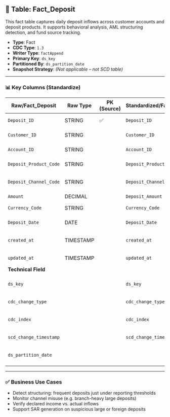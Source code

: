## 📜 Table: Fact_Deposit

This fact table captures daily deposit inflows across customer accounts and deposit products. It supports behavioral analysis, AML structuring detection, and fund source tracking.

- **Type**: Fact  
- **CDC Type**: `1.3`  
- **Writer Type**: `factAppend`  
- **Primary Key**: `ds_key`  
- **Partitioned By**: `ds_partition_date`  
- **Snapshot Strategy**: *(Not applicable – not SCD table)*

---

### 📊 Key Columns (Standardize)

| Raw/Fact_Deposit       | Raw Type  | PK (Source) | Standardized/Fact_Deposit   | Standardized Type | Standardized/Fact_Deposit_Hist | Description                                                   | PK  | Value of Technical Field       | Note                            |
|------------------------|-----------|-------------|------------------------------|-------------------|----------------------------------|---------------------------------------------------------------|-----|-------------------------------|---------------------------------|
| `Deposit_ID`           | STRING    | ✅          | `Deposit_ID`                 | STRING            | `Deposit_ID`                     | Unique identifier for deposit event                           |     |                               | Natural key                    |
| `Customer_ID`          | STRING    |             | `Customer_ID`                | STRING            | `Customer_ID`                    | ID of the depositing customer                                 |     |                               | FK to `Dim_Customer`           |
| `Account_ID`           | STRING    |             | `Account_ID`                 | STRING            | `Account_ID`                     | ID of the receiving account                                   |     |                               | FK to `Dim_Account`            |
| `Deposit_Product_Code` | STRING    |             | `Deposit_Product_Code`       | STRING            | `Deposit_Product_Code`           | Deposit product type code                                     |     |                               | FK to `Dim_Deposit`            |
| `Deposit_Channel_Code` | STRING    |             | `Deposit_Channel_Code`       | STRING            | `Deposit_Channel_Code`           | Deposit channel (e.g., online, branch, mobile)                |     |                               | FK to `Dim_Channel`            |
| `Amount`               | DECIMAL   |             | `Deposit_Amount`             | DECIMAL           | `Deposit_Amount`                 | Amount deposited                                              |     |                               |                                 |
| `Currency_Code`        | STRING    |             | `Currency_Code`              | STRING            | `Currency_Code`                  | Currency of the deposit                                       |     |                               | FK to `Dim_Currency`           |
| `Deposit_Date`         | DATE      |             | `Deposit_Date`               | DATE              | `Deposit_Date`                   | Date of deposit transaction                                   |     |                               |                                 |
| `created_at`           | TIMESTAMP |             | `created_at`                 | TIMESTAMP         | `created_at`                     | Timestamp deposit was created in source system                |     | From source                   |                                 |
| `updated_at`           | TIMESTAMP |             | `updated_at`                 | TIMESTAMP         | `updated_at`                     | Last updated time in source                                   |     | From source                   |                                 |
|**Technical Field**|
| `ds_key`               |           |             | `ds_key`                     | STRING            | `ds_key`                         | Surrogate primary key in standardized table                   | ✅  | `md5(Deposit_ID)`            |                                 |
| `cdc_change_type`      |           |             | `cdc_change_type`            | STRING            | `cdc_change_type`                | Type of change: insert/update/delete                          |     | `'cdc_insert'` or `'cdc_update'` | From CDC logic              |
| `cdc_index`            |           |             | `cdc_index`                  | INT               | `cdc_index`                      | 1 = current, 0 = outdated                                     |     | `1`                          | Used for analytics filtering    |
| `scd_change_timestamp` |           |             | `scd_change_timestamp`       | TIMESTAMP         | `scd_change_timestamp`           | Time of change event                                          |     | `updated_at` or job run time |                                 |
| `ds_partition_date`    |           |             |                              | STRING            | `ds_partition_date`              | Partition field                                               |     | Job date (yyyy-MM-dd)        | Required in all fact tables     |

---

### ✅ Business Use Cases

- Detect structuring: frequent deposits just under reporting thresholds  
- Monitor channel misuse (e.g. branch-heavy large deposits)  
- Verify declared income vs. actual inflows  
- Support SAR generation on suspicious large or foreign deposits